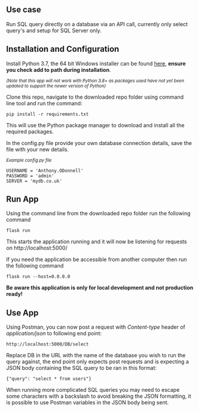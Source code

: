 ## Use case
Run SQL query directly on a database via an API call, currently only select query's and setup for SQL Server only.

## Installation and Configuration
Install Python 3.7, the 64 bit Windows installer can be found [here](https://www.python.org/downloads/release/python-377/), **ensure you check add to path during installation**.

<sup>*(Note that this app will not work with Python 3.8+ as packages used have not yet been updated to support the newer version of Python)*</sup>

Clone this repo, navigate to the downloaded repo folder using command line tool and run the command:

 `pip install -r requirements.txt`
 
 This will use the Python package manager to download and install all the required packages.

In the config<i></i>.py file provide your own database connection details, save the file with your new details.

<sup>*Example config<i></i>.py file*</sup>

    USERNAME = 'Anthony.ODonnell'
    PASSWORD = 'admin'
    SERVER = 'mydb.co.uk'
    

## Run App
Using the command line from the downloaded repo folder run the following command

    flask run
This starts the application running and it will now be listening for requests on http://localhost:5000/

If you need the application be accessible from another computer then run the following command

    flask run --host=0.0.0.0
**Be aware this application is only for local development and not production ready!**

## Use App
Using Postman, you can now post a request with *Content-type* header of *application/json* to following end point:

    http://localhost:5000/DB/select

Replace DB in the URL with the name of the database you wish to run the query against, the end point only expects post requests and is expecting a JSON body containing the SQL query to be ran in this format:

    {"query": "select * from users"}
    
When running more complicated SQL queries you may need to escape some characters with a backslash to avoid breaking the JSON formatting, it is possible to use Postman variables in the JSON body being sent.
